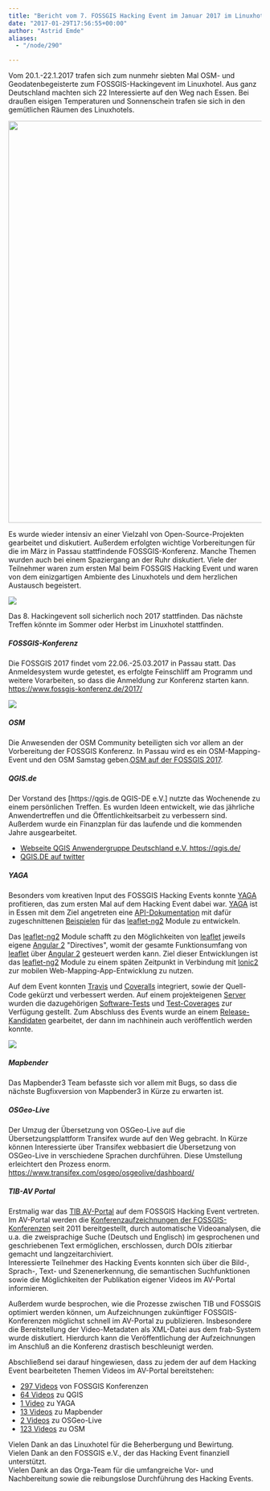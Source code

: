 ```yaml
---
title: "Bericht vom 7. FOSSGIS Hacking Event im Januar 2017 im Linuxhotel"
date: "2017-01-29T17:56:55+00:00"
author: "Astrid Emde"
aliases:
  - "/node/290"

---
```


<p>
Vom 20.1.-22.1.2017 trafen sich zum nunmehr siebten Mal OSM- und Geodatenbegeisterte zum FOSSGIS-Hackingevent im Linuxhotel. Aus ganz Deutschland machten sich 22 Interessierte auf den Weg nach Essen. Bei draußen eisigen Temperaturen und Sonnenschein trafen sie sich in den gemütlichen Räumen des Linuxhotels.
</p>
<img width="800px" src="/news/images/2017-01-29-PANO_20170121_085343_kl.jpg"/>

<p>
Es wurde wieder intensiv an einer Vielzahl von Open-Source-Projekten gearbeitet und diskutiert. Außerdem erfolgten wichtige Vorbereitungen für die im März in Passau stattfindende FOSSGIS-Konferenz. Manche Themen wurden auch bei einem Spaziergang an der Ruhr diskutiert. Viele der Teilnehmer waren zum ersten Mal beim FOSSGIS Hacking Event und waren von dem einizgartigen Ambiente des Linuxhotels und dem herzlichen Austausch begeistert.
</p>
<img src="/news/legacy/250px-P1010586_kl.JPG">

<p>
Das 8. Hackingevent soll sicherlich noch 2017 stattfinden. Das nächste Treffen könnte im Sommer oder Herbst im Linuxhotel stattfinden.
</p>
<p>
<h5>FOSSGIS-Konferenz</h5>
Die FOSSGIS 2017 findet vom 22.06.-25.03.2017 in Passau statt. Das Anmeldesystem wurde getestet, es erfolgte Feinschliff am Programm und  weitere Vorarbeiten, so dass die Anmeldung zur Konferenz starten kann.
<br>
<a href="https://www.fossgis-konferenz.de/2017/" target="_blank">https://www.fossgis-konferenz.de/2017/</a></br>
</p>
<img src="/news/legacy/250px-P1010584_kl.JPG">
<p>
<h5>OSM</h5>
Die Anwesenden der OSM Community beteiligten sich vor allem an der Vorbereitung der FOSSGIS Konferenz. In Passau wird es ein OSM-Mapping-Event und den OSM Samstag geben.<a href="https://www.fossgis-konferenz.de/2017/socialevents/" target="_blank">OSM auf der FOSSGIS 2017</a>.
</p>
<p>
<h5> QGIS.de</h5>
Der Vorstand des [https://qgis.de QGIS-DE e.V.] nutzte das
Wochenende zu einem persönlichen Treffen. Es wurden Ideen entwickelt,
wie das jährliche Anwendertreffen und die &Ouml;ffentlichkeitsarbeit zu
verbessern sind. Außerdem wurde ein Finanzplan für das laufende und die
kommenden Jahre ausgearbeitet.
<ul>
  <li><a href="https://qgis.de/" target="blank">Webseite QGIS Anwendergruppe Deutschland e.V. https://qgis.de/</a></li>
  <li><a href="https://x.com/QGIS_DE" target="blank">QGIS.DE auf twitter</a></li>
</ul>
</p>
<p>
<h5>YAGA</h5>
Besonders vom kreativen Input des FOSSGIS Hacking Events konnte <a href="https://yagajs.org/" target="_blank">YAGA</a> profitieren, das zum ersten Mal auf dem Hacking Event dabei war. <a href="https://yagajs.org/" target="_blank">YAGA</a> ist in Essen mit dem Ziel angetreten eine <a href="https://leaflet-ng2.yagajs.org/latest/typedoc" target="_blank">API-Dokumentation</a> mit dafür zugeschnittenen <a href="https://leaflet-ng2.yagajs.org/latest/examples" target="_blank">Beispielen</a> für das <a href="https://github.com/yagajs/leaflet-ng2" target="_blank">leaflet-ng2</a> Module zu entwickeln.
</p>
<p>
Das <a href="https://github.com/yagajs/leaflet-ng2" target="_blank"> leaflet-ng2</a> Module schafft zu den Möglichkeiten von <a href="https://leafletjs.com/" target="_blank"> leaflet</a> jeweils eigene <a href="https://angular.io/" target="_blank"> Angular 2</a> "Directives", womit der gesamte Funktionsumfang von <a href="https://leafletjs.com/" target="_blank"> leaflet</a> über <a href="https://angular.io/" target="_blank"> Angular 2</a> gesteuert werden kann. Ziel dieser Entwicklungen ist das <a href="https://github.com/yagajs/leaflet-ng2" target="_blank"> leaflet-ng2</a> Module zu einem späten Zeitpunkt in Verbindung mit <a href="https://ionic.io/" target="_blank"> Ionic2</a> zur mobilen Web-Mapping-App-Entwicklung zu nutzen.
</p>
<p>
Auf dem Event konnten <a href="https://travis-ci.org/yagajs/leaflet-ng2" target="_blank"> Travis</a> und <a href="https://coveralls.io/github/yagajs/leaflet-ng2" target="_blank"> Coveralls</a> integriert, sowie der Quell-Code gekürzt und verbessert werden. Auf einem projekteigenen <a href="https://leaflet-ng2.yagajs.org/" target="_blank"> Server</a> wurden die dazugehörigen <a href="https://leaflet-ng2.yagajs.org/latest/browser-test" target="_blank"> Software-Tests</a> und <a href="https://leaflet-ng2.yagajs.org/latest/coverage" target="_blank"> Test-Coverages</a> zur Verfügung gestellt. Zum Abschluss des Events wurde an einem <a href="https://www.npmjs.com/package/@yaga/leaflet-ng2" target="_blank"> Release-Kandidaten</a> gearbeitet, der dann im nachhinein auch veröffentlich werden konnte.
</p>
<img src="/news/legacy/250px-P1010624_kl.JPG">
<p>
<h5>Mapbender</h5>
Das Mapbender3 Team befasste sich vor allem mit Bugs, so dass die nächste Bugfixversion von Mapbender3 in Kürze zu erwarten ist.
</p>

<p>
<h5>OSGeo-Live</h5>
Der Umzug der &Uuml;bersetzung von OSGeo-Live auf die &Uuml;bersetzungsplattform Transifex wurde auf den Weg gebracht. In Kürze können Interessierte über Transifex webbasiert die &Uuml;bersetzung von OSGeo-Live in verschiedene Sprachen durchführen. Diese Umstellung erleichtert den Prozess enorm.
<br>
<a href="https://www.transifex.com/osgeo/osgeolive/dashboard/" target="_blank">https://www.transifex.com/osgeo/osgeolive/dashboard/</a>
</p>

<p>
<h5>TIB-AV Portal</h5>
Erstmalig war das <a href="https://av.tib.eu" target="_blank">TIB AV-Portal</a> auf dem FOSSGIS Hacking Event vertreten. Im AV-Portal werden die <a href="https://av.tib.eu/search?f=publisher%3Bhttp://av.tib.eu/resource/FOSSGIS_e.V." target="_blank">Konferenzaufzeichnungen der FOSSGIS-Konferenzen</a> seit 2011 bereitgestellt, durch automatische Videoanalysen, die u.a. die zweisprachige Suche (Deutsch und Englisch) im gesprochenen und geschriebenen Text ermöglichen, erschlossen, durch DOIs zitierbar gemacht und langzeitarchiviert.
<br>
Interessierte Teilnehmer des Hacking Events konnten sich über die Bild-, Sprach-, Text- und Szenenerkennung, die semantischen Suchfunktionen sowie die Möglichkeiten der Publikation eigener Videos im AV-Portal informieren.
</p>
<p>
Außerdem wurde besprochen, wie die Prozesse zwischen TIB und FOSSGIS optimiert werden können, um Aufzeichnungen zukünftiger FOSSGIS-Konferenzen möglichst schnell im AV-Portal zu publizieren. Insbesondere die Bereitstellung der Video-Metadaten als XML-Datei aus dem frab-System wurde diskutiert. Hierdurch kann die Veröffentlichung der Aufzeichnungen im Anschluß an die Konferenz drastisch beschleunigt werden.
<p>
</p>
Abschließend sei darauf hingewiesen, dass zu jedem der auf dem Hacking Event bearbeiteten Themen Videos im AV-Portal bereitstehen:

<ul>
  <li><a href="https://av.tib.eu/search?f=publisher%3Bhttp://av.tib.eu/resource/FOSSGIS_e.V." target="_blank">297 Videos</a> von FOSSGIS Konferenzen</li>
  <li><a href="https://av.tib.eu/search?q=qgis&loc=de" target="_blank"> 64 Videos</a> zu QGIS</li>
  <li><a href="https://av.tib.eu/media/20362" target="_blank"> 1 Video</a> zu YAGA</li>
  <li><a href="https://av.tib.eu/search?q=mapbender&loc=de" target="_blank"> 13 Videos</a> zu Mapbender</li>
  <li><a href="https://av.tib.eu/search?q=%22osgeo+live%22&loc=de&f" target="_blank"> 2 Videos</a> zu OSGeo-Live</li>
  <li><a href="https://av.tib.eu/search?q=osm&loc=de&f=publisher%3Bhttp://av.tib.eu/resource/FOSSGIS_e.V.,publisher%3Bhttp://av.tib.eu/resource/FOSS4G,publisher%3Bhttp://av.tib.eu/resource/FOSS_HFT" target="_blank"> 123 Videos</a> zu OSM</li>
</ul>
</p>
<p>
<div id="cke_pastebin">
	Vielen Dank an das Linuxhotel für die Beherbergung und Bewirtung.</div>
<div id="cke_pastebin">
	Vielen Dank an den FOSSGIS e.V., der das Hacking Event finanziell unterstützt.</div>
<div id="cke_pastebin">
	Vielen Dank an das Orga-Team für die umfangreiche Vor- und Nachbereitung sowie die reibungslose Durchführung des Hacking Events.</div>
</p>

